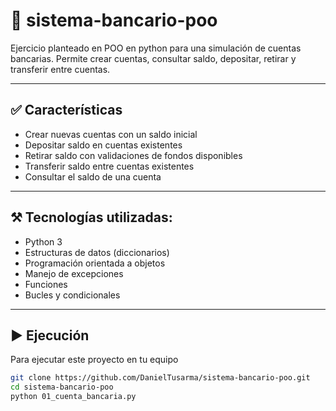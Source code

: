 # 🏦 sistema-bancario-poo

Ejercicio planteado en POO en python para una simulación de cuentas bancarias.
Permite crear cuentas, consultar saldo, depositar, retirar y transferir entre cuentas.

----------

## ✅ Características
- Crear nuevas cuentas con un saldo inicial
- Depositar saldo en cuentas existentes
- Retirar saldo con validaciones de fondos disponibles
- Transferir saldo entre cuentas existentes
- Consultar el saldo de una cuenta

----------

## ⚒️ Tecnologías utilizadas:
- Python 3
- Estructuras de datos (diccionarios)
- Programación orientada a objetos
- Manejo de excepciones
- Funciones
- Bucles y condicionales

----------

## ▶️ Ejecución
Para ejecutar este proyecto en tu equipo

   ```bash
   git clone https://github.com/DanielTusarma/sistema-bancario-poo.git
   cd sistema-bancario-poo
   python 01_cuenta_bancaria.py
